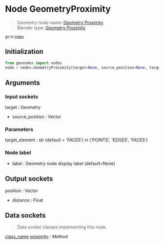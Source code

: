 
# Node GeometryProximity

> Geometry node name: [Geometry Proximity](https://docs.blender.org/manual/en/latest/modeling/geometry_nodes/material/geometry_proximity.html)<br>
  Blender type: [Geometry Proximity](https://docs.blender.org/api/current/bpy.types.GeometryNodeProximity.html)
  
<sub>go to [index](/docs/index.md)</sub>

## Initialization

```python
from geonodes import nodes
node = nodes.GeometryProximity(target=None, source_position=None, target_element='FACES', label=None)
```



## Arguments


### Input sockets

target : Geometry
- source_position : Vector

### Parameters

target_element : str (default = 'FACES') in ('POINTS', 'EDGES', 'FACES')

### Node label

- label : Geometry node display label (default=None)

## Output sockets

position : Vector
- distance : Float

## Data sockets

> Data socket classes implementing this node.
  
[class_name](docs/sockets/Geometry.md) [proximity](docs/sockets/Geometry.md#proximity) : Method

